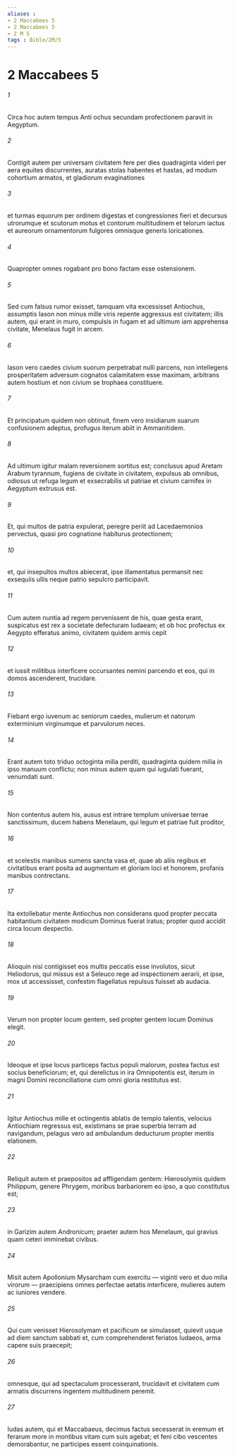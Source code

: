 ```yaml
---
aliases : 
- 2 Maccabees 5
- 2 Maccabees 5
- 2 M 5
tags : Bible/2M/5
---
```


# 2 Maccabees 5

###### 1
Circa hoc autem tempus Anti ochus secundam profectionem paravit in Aegyptum. 
###### 2
Contigit autem per universam civitatem fere per dies quadraginta videri per aera equites discurrentes, auratas stolas habentes et hastas, ad modum cohortium armatos, et gladiorum evaginationes 
###### 3
et turmas equorum per ordinem digestas et congressiones fieri et decursus utrorumque et scutorum motus et contorum multitudinem et telorum iactus et aureorum ornamentorum fulgores omnisque generis loricationes. 
###### 4
Quapropter omnes rogabant pro bono factam esse ostensionem.
###### 5
Sed cum falsus rumor exisset, tamquam vita excessisset Antiochus, assumptis Iason non minus mille viris repente aggressus est civitatem; illis autem, qui erant in muro, compulsis in fugam et ad ultimum iam apprehensa civitate, Menelaus fugit in arcem. 
###### 6
Iason vero caedes civium suorum perpetrabat nulli parcens, non intellegens prosperitatem adversum cognatos calamitatem esse maximam, arbitrans autem hostium et non civium se trophaea constituere. 
###### 7
Et principatum quidem non obtinuit, finem vero insidiarum suarum confusionem adeptus, profugus iterum abiit in Ammanitidem. 
###### 8
Ad ultimum igitur malam reversionem sortitus est; conclusus apud Aretam Arabum tyrannum, fugiens de civitate in civitatem, expulsus ab omnibus, odiosus ut refuga legum et exsecrabilis ut patriae et civium carnifex in Aegyptum extrusus est. 
###### 9
Et, qui multos de patria expulerat, peregre periit ad Lacedaemonios pervectus, quasi pro cognatione habiturus protectionem; 
###### 10
et, qui insepultos multos abiecerat, ipse illamentatus permansit nec exsequiis ullis neque patrio sepulcro participavit.
###### 11
Cum autem nuntia ad regem pervenissent de his, quae gesta erant, suspicatus est rex a societate defecturam Iudaeam; et ob hoc profectus ex Aegypto efferatus animo, civitatem quidem armis cepit 
###### 12
et iussit militibus interficere occursantes nemini parcendo et eos, qui in domos ascenderent, trucidare. 
###### 13
Fiebant ergo iuvenum ac seniorum caedes, mulierum et natorum exterminium virginumque et parvulorum neces. 
###### 14
Erant autem toto triduo octoginta milia perditi, quadraginta quidem milia in ipso manuum conflictu; non minus autem quam qui iugulati fuerant, venumdati sunt. 
###### 15
Non contentus autem his, ausus est intrare templum universae terrae sanctissimum, ducem habens Menelaum, qui legum et patriae fuit proditor, 
###### 16
et scelestis manibus sumens sancta vasa et, quae ab aliis regibus et civitatibus erant posita ad augmentum et gloriam loci et honorem, profanis manibus contrectans. 
###### 17
Ita extollebatur mente Antiochus non considerans quod propter peccata habitantium civitatem modicum Dominus fuerat iratus; propter quod accidit circa locum despectio. 
###### 18
Alioquin nisi contigisset eos multis peccatis esse involutos, sicut Heliodorus, qui missus est a Seleuco rege ad inspectionem aerarii, et ipse, mox ut accessisset, confestim flagellatus repulsus fuisset ab audacia. 
###### 19
Verum non propter locum gentem, sed propter gentem locum Dominus elegit. 
###### 20
Ideoque et ipse locus particeps factus populi malorum, postea factus est socius beneficiorum; et, qui derelictus in ira Omnipotentis est, iterum in magni Domini reconciliatione cum omni gloria restitutus est.
###### 21
Igitur Antiochus mille et octingentis ablatis de templo talentis, velocius Antiochiam regressus est, existimans se prae superbia terram ad navigandum, pelagus vero ad ambulandum deducturum propter mentis elationem. 
###### 22
Reliquit autem et praepositos ad affligendam gentem: Hierosolymis quidem Philippum, genere Phrygem, moribus barbariorem eo ipso, a quo constitutus est; 
###### 23
in Garizim autem Andronicum; praeter autem hos Menelaum, qui gravius quam ceteri imminebat civibus. 
###### 24
Misit autem Apollonium Mysarcham cum exercitu — viginti vero et duo milia virorum — praecipiens omnes perfectae aetatis interficere, mulieres autem ac iuniores vendere. 
###### 25
Qui cum venisset Hierosolymam et pacificum se simulasset, quievit usque ad diem sanctum sabbati et, cum comprehenderet feriatos Iudaeos, arma capere suis praecepit; 
###### 26
omnesque, qui ad spectaculum processerant, trucidavit et civitatem cum armatis discurrens ingentem multitudinem peremit. 
###### 27
Iudas autem, qui et Maccabaeus, decimus factus secesserat in eremum et ferarum more in montibus vitam cum suis agebat; et feni cibo vescentes demorabantur, ne participes essent coinquinationis.
